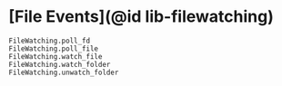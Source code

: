 # [File Events](@id lib-filewatching)

```@docs
FileWatching.poll_fd
FileWatching.poll_file
FileWatching.watch_file
FileWatching.watch_folder
FileWatching.unwatch_folder
```
